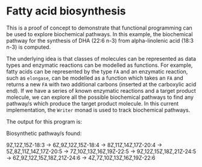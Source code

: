 # Fatty acid biosynthesis

This is a proof of concept to demonstrate that functional programming can be used to explore biochemical pathways. In this example, the biochemical pathway for the synthesis of DHA (22:6 n-3) from alpha-linolenic acid (18:3 n-3) is computed.

The underlying idea is that classes of molecules can be represented as data types and enzymatic reactions can be modelled as functions. For example, fatty acids can be represented by the type `FA` and an enzymatic reaction, such as `elongase`, can be modelled as a function which takes an `FA` and returns a new `FA` with two additional carbons (inserted at the carboxylic acid end). If we have a series of known enzymatic reactions and a target product molecule, we can explore all the possible biochemical pathways to find any pathway/s which produce the target product molecule. In this current implementation, the `Writer` monad is used to track biochemical pathways.

The output for this program is:

Biosynthetic pathway/s found:

9Z,12Z,15Z-18:3 -> 6Z,9Z,12Z,15Z-18:4 -> 8Z,11Z,14Z,17Z-20:4 -> 5Z,8Z,11Z,14Z,17Z-20:5 -> 7Z,10Z,13Z,16Z,19Z-22:5 -> 9Z,12Z,15Z,18Z,21Z-24:5 -> 6Z,9Z,12Z,15Z,18Z,21Z-24:6 -> 4Z,7Z,10Z,13Z,16Z,19Z-22:6
